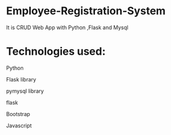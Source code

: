 # Employee-Registration-System
It is CRUD Web App with Python ,Flask and Mysql
# Technologies used:
Python 

Flask library

pymysql library

flask

Bootstrap

Javascript

